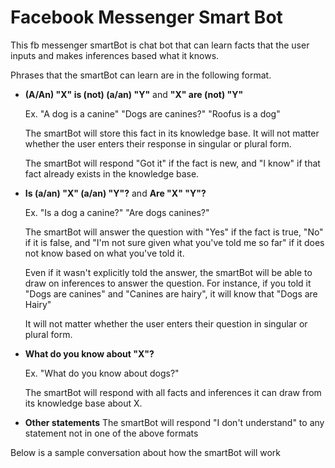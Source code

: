 # Facebook Messenger Smart Bot

This fb messenger smartBot is chat bot that can learn facts that the user inputs and makes inferences based what it knows. 

Phrases that the smartBot can learn are in the following format. 

-  **(A/An) "X" is (not) (a/an) "Y"**  and  **"X" are (not) "Y"**
   
   Ex. "A dog is a canine"   "Dogs are canines?"  "Roofus is a dog"

   The smartBot will store this fact in its knowledge base. It will not matter whether the user enters their        response in singular or plural form. 
   
   The smartBot will respond "Got it" if the fact is new, and "I know" if that fact already exists in the          knowledge base.    


-  **Is (a/an) "X" (a/an) "Y"?** and  **Are "X" "Y"?**
   
   Ex. "Is a dog a canine?"   "Are dogs canines?"

   The smartBot will answer the question with "Yes" if the fact is true, "No" if it is false, and "I'm not sure    given what you've told me so far" if it does not know based on what you've told it.

   Even if it wasn't explicitly told the answer, the smartBot will be able to draw on inferences to answer the      question. For instance, if you told it "Dogs are canines" and "Canines are hairy", it will know that "Dogs      are Hairy"
   
   It will not matter whether the user enters their question in singular or plural form. 

   
-  **What do you know about "X"?**
   
   Ex. "What do you know about dogs?"

   The smartBot will respond with all facts and inferences it can draw from its knowledge base about X. 


-  **Other statements**
   The smartBot will respond "I don't understand" to any statement not in one of the above formats


Below is a sample conversation about how the smartBot will work

